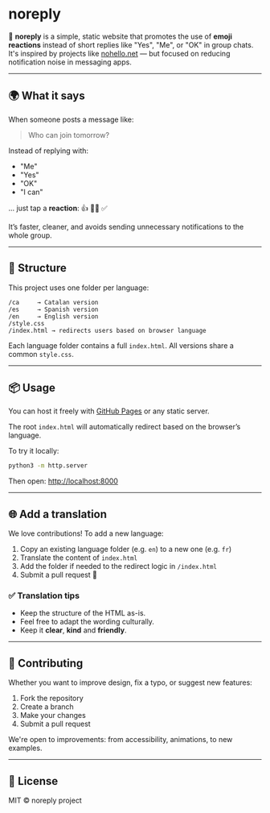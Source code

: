 # noreply

💬 **noreply** is a simple, static website that promotes the use of **emoji reactions** instead of short replies like "Yes", "Me", or "OK" in group chats. It's inspired by projects like [nohello.net](https://nohello.net) — but focused on reducing notification noise in messaging apps.

---

## 🌍 What it says

When someone posts a message like:

> Who can join tomorrow?

Instead of replying with:

- "Me"
- "Yes"
- "OK"
- "I can"

... just tap a **reaction**: 👍 🙋‍♀️ ✅

It’s faster, cleaner, and avoids sending unnecessary notifications to the whole group.

---

## 🔧 Structure

This project uses one folder per language:

```
/ca     → Catalan version  
/es     → Spanish version  
/en     → English version  
/style.css  
/index.html → redirects users based on browser language  
```

Each language folder contains a full `index.html`. All versions share a common `style.css`.

---

## 📦 Usage

You can host it freely with [GitHub Pages](https://pages.github.com) or any static server.

The root `index.html` will automatically redirect based on the browser’s language.

To try it locally:

```bash
python3 -m http.server
```

Then open: [http://localhost:8000](http://localhost:8000)

---

## 🌐 Add a translation

We love contributions! To add a new language:

1. Copy an existing language folder (e.g. `en`) to a new one (e.g. `fr`)
2. Translate the content of `index.html`
3. Add the folder if needed to the redirect logic in `/index.html`
4. Submit a pull request 🚀

### ✅ Translation tips

- Keep the structure of the HTML as-is.
- Feel free to adapt the wording culturally.
- Keep it **clear**, **kind** and **friendly**.

---

## 🤝 Contributing

Whether you want to improve design, fix a typo, or suggest new features:

1. Fork the repository
2. Create a branch
3. Make your changes
4. Submit a pull request

We're open to improvements: from accessibility, animations, to new examples.

---

## 📄 License

MIT © noreply project
